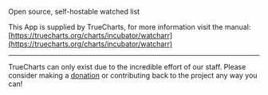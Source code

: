 Open source, self-hostable watched list

This App is supplied by TrueCharts, for more information visit the manual: [https://truecharts.org/charts/incubator/watcharr](https://truecharts.org/charts/incubator/watcharr)

---

TrueCharts can only exist due to the incredible effort of our staff.
Please consider making a [donation](https://truecharts.org/sponsor) or contributing back to the project any way you can!
